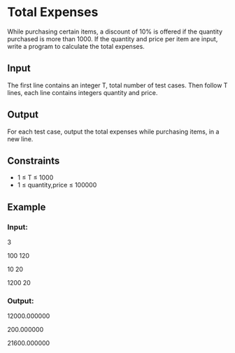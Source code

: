 # Total Expenses

While purchasing certain items, a discount of 10% is offered if the quantity purchased is more than 1000. 
If the quantity and price per item are input, write a program to calculate the total expenses.

## Input

The first line contains an integer T, total number of test cases. 
Then follow T lines, each line contains integers quantity and price.

## Output

For each test case, output the total expenses while purchasing items, in a new line.

## Constraints

- 1 ≤ T ≤ 1000
- 1 ≤ quantity,price ≤ 100000

## Example

### Input:

3 

100 120

10 20

1200 20

### Output:

12000.000000

200.000000

21600.000000
